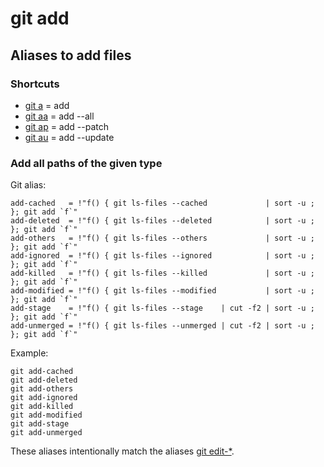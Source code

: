 # git add

## Aliases to add files


### Shortcuts

* [git a](../git-a) = add
* [git aa](../git-aa) = add --all
* [git ap](../git-ap) = add --patch
* [git au](../git-au) = add --update


### Add all paths of the given type

Git alias:

```git
add-cached   = !"f() { git ls-files --cached             | sort -u ; }; git add `f`"
add-deleted  = !"f() { git ls-files --deleted            | sort -u ; }; git add `f`"
add-others   = !"f() { git ls-files --others             | sort -u ; }; git add `f`"
add-ignored  = !"f() { git ls-files --ignored            | sort -u ; }; git add `f`"
add-killed   = !"f() { git ls-files --killed             | sort -u ; }; git add `f`"
add-modified = !"f() { git ls-files --modified           | sort -u ; }; git add `f`"
add-stage    = !"f() { git ls-files --stage    | cut -f2 | sort -u ; }; git add `f`"
add-unmerged = !"f() { git ls-files --unmerged | cut -f2 | sort -u ; }; git add `f`"
```

Example:

```shell
git add-cached  
git add-deleted
git add-others  
git add-ignored 
git add-killed  
git add-modified
git add-stage   
git add-unmerged
```

These aliases intentionally match the aliases [git edit-*](../git-edit).
